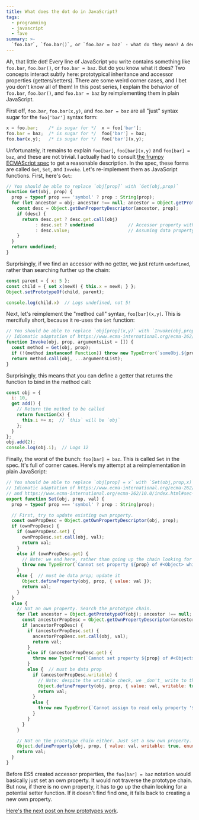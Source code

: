 ```yaml
---
title: What does the dot do in JavaScript?
tags:
  - programming
  - javascript
  - fave
summary: >-
  `foo.bar`, `foo.bar()`, or `foo.bar = baz` - what do they mean? A deep dive into prototypical inheritance and getters/setters.
---
```


Ah, that little dot!
Every line of JavaScript you write
contains something like `foo.bar`, `foo.bar()`, or `foo.bar = baz`.
But do you know what it does?
Two concepts interact subtly here:
prototypical inheritance
and accessor properties (getters/setters).
There are some weird corner cases, and I bet you don't know all of them!
In this post series,
I explain the behavior of `foo.bar`, `foo.bar()`, and `foo.bar = baz`
by reimplementing them in plain JavaScript.

First off, `foo.bar`, `foo.bar(x,y)`, and `foo.bar = baz`
are all "just" syntax sugar for the `foo['bar']` syntax form:

```js
x = foo.bar;    /* is sugar for */  x = foo['bar'];
foo.bar = baz;  /* is sugar for */  foo['bar'] = baz;
foo.bar(x,y);   /* is sugar for */  foo['bar'](x,y);
```

Unfortunately, it remains to explain `foo[bar]`, `foo[bar](x,y)` and `foo[bar] = baz`,
and these are not trivial.
I actually had to consult
[the frumpy](https://www.ecma-international.org/ecma-262/10.0/index.html#sec-property-accessors-runtime-semantics-evaluation)
[ECMAScript spec](https://www.ecma-international.org/ecma-262/10.0/index.html#sec-get-o-p)
to get a reasonable description.
In the spec,
these forms are called `Get`, `Set`, and `Invoke`.
Let's re-implement them as JavaScript functions.
First, here's `Get`:

```js
// You should be able to replace `obj[prop]` with `Get(obj,prop)`
function Get(obj, prop) {
  prop = typeof prop === 'symbol' ? prop : String(prop);
  for (let ancestor = obj; ancestor !== null; ancestor = Object.getPrototypeOf(ancestor)) {
    const desc = Object.getOwnPropertyDescriptor(ancestor, prop);
    if (desc) {
      return desc.get ? desc.get.call(obj)
           : desc.set ? undefined             // Accessor property with just a setter
           : desc.value;                      // Assuming data property
    }
  }
  return undefined;
}
```

Surprisingly, if we find an accessor with no getter,
we just return `undefined`, rather than searching further up the chain:

```js
const parent = { x: 5 };
const child = { set x(newX) { this.x = newX; } };
Object.setPrototypeOf(child, parent);

console.log(child.x)  // Logs undefined, not 5!
```

Next, let's reimplement the "method call" syntax, `foo[bar](x,y)`.
This is mercifully short,
because it re-uses the `Get` function:

```js
// You should be able to replace `obj[prop](x,y)` with `Invoke(obj,prop, [x,y])`.
// Idiomatic adaptation of https://www.ecma-international.org/ecma-262/10.0/index.html#sec-invoke
function Invoke(obj, prop, argumentsList = []) {
  const method = Get(obj, prop);
  if (!(method instanceof Function)) throw new TypeError(`someObj.${prop} is not a function`);
  return method.call(obj, ...argumentsList);
}
```

Surprisingly, this means that you can define a getter that returns the function to bind in the method call:

```js
const obj = {
  i: 10,
  get add() {
    // Return the method to be called
    return function(x) {
      this.i += x;  // `this` will be `obj`
    };
  }
};
obj.add(2);
console.log(obj.i);  // Logs 12
```

Finally, the worst of the bunch: `foo[bar] = baz`.
This is called `Set` in the spec.
It's full of corner cases.
Here's my attempt at a reimplementation in plain JavaScript:

```js
// You should be able to replace `obj[prop] = x` with `Set(obj,prop,x)`.
// Idiomatic adaptation of https://www.ecma-international.org/ecma-262/10.0/index.html#sec-set-o-p-v-throw
// and https://www.ecma-international.org/ecma-262/10.0/index.html#sec-property-accessors
export function Set(obj, prop, val) {
  prop = typeof prop === 'symbol' ? prop : String(prop);

  // First, try to update existing own property.
  const ownPropDesc = Object.getOwnPropertyDescriptor(obj, prop);
  if (ownPropDesc) {
    if (ownPropDesc.set) {
      ownPropDesc.set.call(obj, val);
      return val;
    }
    else if (ownPropDesc.get) {
      // Note: we end here, rather than going up the chain looking for a setter.
      throw new TypeError(`Cannot set property ${prop} of #<Object> which has only a getter`);
    }
    else {  // must be data prop; update it
      Object.defineProperty(obj, prop, { value: val });
      return val;
    }
  }
  else {
    // Not an own property. Search the prototype chain.
    for (let ancestor = Object.getPrototypeOf(obj); ancestor !== null; ancestor = Object.getPrototypeOf(ancestor)) {
      const ancestorPropDesc = Object.getOwnPropertyDescriptor(ancestor, prop);
      if (ancestorPropDesc) {
        if (ancestorPropDesc.set) {
          ancestorPropDesc.set.call(obj, val);
          return val;
        }
        else if (ancestorPropDesc.get) {
          throw new TypeError(`Cannot set property ${prop} of #<Object> which has only a getter`);
        }
        else {  // must be data prop
          if (ancestorPropDesc.writable) {
            // Note: despite the writable check, we _don't_ write to the ancestor, or continue up the chain.
            Object.defineProperty(obj, prop, { value: val, writable: true, enumerable: true, configurable: true });
            return val;
          }
          else {
            throw new TypeError(`Cannot assign to read only property '${prop}' of object '#<Object>'`);
          }
        }
      }
    }

    // Not on the prototype chain either. Just set a new own property.
    Object.defineProperty(obj, prop, { value: val, writable: true, enumerable: true, configurable: true });
    return val;
  }
}
```

Before ES5 created accessor properties,
the `foo[bar] = baz` notation would basically just set an own property.
It would not traverse the prototype chain.
But now, if there is no own property,
it has to go up the chain looking for a potential setter function.
If it doesn't find find one, it falls back to creating a new own property.

[Here's the next post on how prototypes work](/2020/11/02/how-do-javascript-prototypes-work/).
